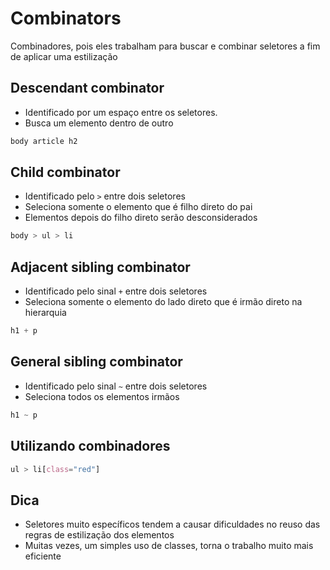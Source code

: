 # Combinators

Combinadores, pois eles trabalham para buscar e combinar seletores a fim de aplicar uma estilização

## Descendant combinator

* Identificado por um espaço entre os seletores.
* Busca um elemento dentro de outro

```css
body article h2
```

## Child combinator 

* Identificado pelo `>` entre dois seletores
* Seleciona somente o elemento que é filho direto do pai
* Elementos depois do filho direto serão desconsiderados 

```css
body > ul > li
```

## Adjacent sibling combinator

* Identificado pelo sinal `+` entre dois seletores
* Seleciona somente o elemento do lado direto que é irmão direto na hierarquia

```css
h1 + p
```

## General sibling combinator

* Identificado pelo sinal `~` entre dois seletores
* Seleciona todos os elementos irmãos

```css
h1 ~ p 
```

## Utilizando combinadores

```css
ul > li[class="red"]
```

## Dica

* Seletores muito específicos tendem a causar dificuldades no reuso das regras de estilização dos elementos
* Muitas vezes, um simples uso de classes, torna o trabalho muito mais eficiente